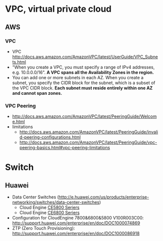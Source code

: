# VPC, virtual private cloud
## AWS 
### VPC
* VPC http://docs.aws.amazon.com/AmazonVPC/latest/UserGuide/VPC_Subnets.html
* "When you create a VPC, you must specify a range of IPv4 addresses, e.g. 10.0.0.0/16". 
  **A VPC spans all the Availability Zones in the region.**
* You can add one or more subnets in each AZ. When you create a subnet, you specify the CIDR block for the subnet,
  which is a subset of the VPC CIDR block. **Each subnet must reside entirely within one AZ and cannot span zones.**

### VPC Peering
* http://docs.aws.amazon.com/AmazonVPC/latest/PeeringGuide/Welcome.html
* limitations
  * http://docs.aws.amazon.com/AmazonVPC/latest/PeeringGuide/invalid-peering-configurations.html
  * http://docs.aws.amazon.com/AmazonVPC/latest/PeeringGuide/vpc-peering-basics.html#vpc-peering-limitations
  
  
# Switch

## Huawei 
* Data Center Switches (http://e.huawei.com/us/products/enterprise-networking/switches/data-center-switches)
  * Cloud Engine [CE5800 Seriers](http://e.huawei.com/us/products/enterprise-networking/switches/data-center-switches/ce5800)
  * Cloud Engine [CE6800 Seriers](http://e.huawei.com/us/products/enterprise-networking/switches/data-center-switches/ce6800)
* Configuration for CloudEngine 7800&6800&5800 V100R003C00: http://support.huawei.com/enterprise/en/doc/DOC1000074869
* ZTP (Zero Touch Provisioning): http://support.huawei.com/enterprise/en/doc/DOC1000086918

  
